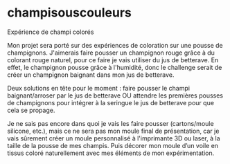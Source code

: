 # champisouscouleurs
Expérience de champi colorés 

Mon projet sera porté sur des expériences de coloration sur une pousse de champignons.
J'aimerais faire pousser un champignon rouge grâce à du colorant rouge naturel, pour ce faire je vais utiliser du jus de betterave. En effet, le champignon pousse grâce à l'humidité, donc le challenge serait de créer un champignon baignant dans mon jus de betterave. 

Deux solutions en tête pour le moment : faire pousser le champi baignant/arroser par le jus de betterave OU attendre les premières pousses de champignons pour intégrer  à la seringue le jus de betterave pour que cela se propage.

Je ne sais pas encore dans quoi je vais les faire pousser (cartons/moule silicone, etc.), mais ce ne sera pas mon moule final de présentation, car je vais sûrement créer un moule personnalisé à l'imprimante 3D ou laser, à la taille de la pousse de mes champis.
Puis décorer mon moule d’un voile en tissus coloré naturellement avec mes éléments de mon expérimentation.
